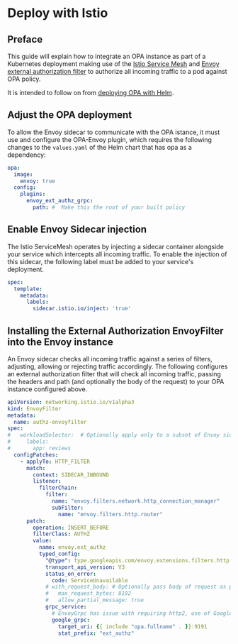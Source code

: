 # Deploy with Istio

## Preface

This guide will explain how to integrate an OPA instance as part of a Kubernetes deployment making use of the [Istio Service Mesh](https://istio.io/latest/about/service-mesh/) and [Envoy external authorization filter](https://www.envoyproxy.io/docs/envoy/latest/api-v3/extensions/filters/http/ext_authz/v3/ext_authz.proto) to authorize all incoming traffic to a pod against OPA policy.

It is intended to follow on from [deploying OPA with Helm](./deploy-with-helm.md).

## Adjust the OPA deployment

To allow the Envoy sidecar to communicate with the OPA istance, it must use and configure the OPA-Envoy plugin, which requires the following changes to the `values.yaml` of the Helm chart that has opa as a dependency:

```yaml
opa:
  image:
    envoy: true
  config:
    plugins:
      envoy_ext_authz_grpc:
        path: #  Make this the root of your built policy
```

## Enable Envoy Sidecar injection

The Istio ServiceMesh operates by injecting a sidecar container alongside your service which intercepts all incoming traffic. To enable the injection of this sidecar, the following label must be added to your service's deployment.

```yaml
spec:
  template:
    metadata:
      labels:
        sidecar.istio.io/inject: 'true'
```

## Installing the External Authorization EnvoyFilter into the Envoy instance

An Envoy sidecar checks all incoming traffic against a series of filters, adjusting, allowing or rejecting traffic accordingly. The following configures an external authorization filter that will check all incoming traffic, passing the headers and path (and optionally the body of the request) to your OPA instance configured above.

```yaml
apiVersion: networking.istio.io/v1alpha3
kind: EnvoyFilter
metadata:
  name: authz-envoyfilter
spec:
#   workloadSelector:  # Optionally apply only to a subset of Envoy sidecars in the namespace
#     labels:
#       app: reviews
  configPatches:
    - applyTo: HTTP_FILTER
      match:
        context: SIDECAR_INBOUND
        listener:
          filterChain:
            filter:
              name: "envoy.filters.network.http_connection_manager"
              subFilter:
                name: "envoy.filters.http.router"
      patch:
        operation: INSERT_BEFORE
        filterClass: AUTHZ
        value:
          name: envoy.ext_authz
          typed_config:
            "@type": type.googleapis.com/envoy.extensions.filters.http.ext_authz.v3.ExtAuthz
            transport_api_version: V3
            status_on_error:
              code: ServiceUnavailable
            # with_request_body: # Optionally pass body of request as part of AuthZ query
            #   max_request_bytes: 8192
            #   allow_partial_message: true
            grpc_service:
              # EnvoyGrpc has issue with requiring http2, use of GoogleGrpc seems to be standard
              google_grpc:
                target_uri: {{ include "opa.fullname" . }}:9191
                stat_prefix: "ext_authz"
```
